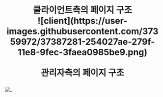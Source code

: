 <center><h1>클라이언트측의 페이지 구조<br>
![client](https://user-images.githubusercontent.com/37359972/37387281-254027ae-279f-11e8-9fec-3faea0985be9.png)

관리자측의 페이지 구조<br></h1></center>
![_](https://user-images.githubusercontent.com/37359972/37387307-3eabf38a-279f-11e8-9d9b-3b5827851ef1.png)

